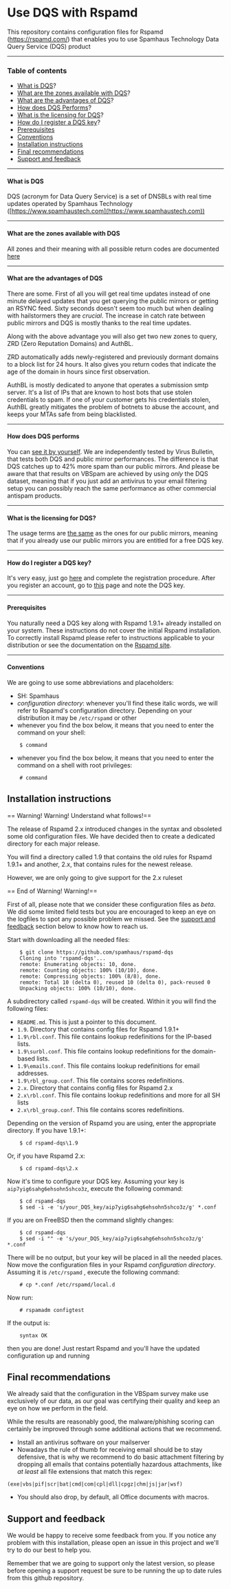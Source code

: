 # Use DQS with Rspamd

This repository contains configuration files for Rspamd (https://rspamd.com/) that enables you to use Spamhaus Technology Data Query Service (DQS) product

***

### Table of contents
- [What is DQS](#what-is-dqs)?
- [What are the zones available with DQS](#what-are-the-zones-available-with-dqs)?
- [What are the advantages of DQS](#what-are-the-advantages-of-dqs)?
- [How does DQS Performs](#how-does-dqs-performs)?
- [What is the licensing for DQS](#what-is-the-licensing-for-dqs)?
- [How do I register a DQS key](#how-do-i-register-a-dqs-key)?
- [Prerequisites](#prerequisites)
- [Conventions](#conventions)
- [Installation instructions](#installation-instructions)
- [Final recommendations](#final-recommendations)
- [Support and feedback](#support-and-feedback)

***

#### What is DQS

DQS (acronym for Data Query Service) is a set of DNSBLs with real time updates operated by Spamhaus Technology ([https://www.spamhaustech.com](https://www.spamhaustech.com))

***

#### What are the zones available with DQS

All zones and their meaning with all possible return codes are documented [here](https://docs.spamhaustech.com/10-data-type-documentation/datasets/030-datasets.html)

***

#### What are the advantages of DQS

There are some. First of all you will get real time updates instead of one minute delayed updates that you get querying the public mirrors or getting an RSYNC feed.
Sixty seconds doesn't seem too much but when dealing with hailstormers they are *crucial*. The increase in catch rate between public mirrors and DQS is mostly thanks to the real time updates.

Along with the above advantage you will also get two new zones to query, ZRD (Zero Reputation Domains) and AuthBL.

ZRD automatically adds newly-registered and previously dormant domains to a block list for 24 hours. It also gives you return codes that indicate the age of the domain in hours since first observation.

AuthBL is mostly dedicated to anyone that operates a submission smtp server. It's a list of IPs that are known to host bots that use stolen credentials to spam. If one of your customer gets his credentials stolen, AuthBL greatly mitigates the problem of botnets to abuse the account, and keeps your MTAs safe from being blacklisted.

***

#### How does DQS performs

You can [see it by yourself](https://www.virusbulletin.com/testing/results/latest/vbspam-email-security). We are independently tested by Virus Bulletin, that tests both DQS and public mirror performances. The difference is that DQS catches up to 42% more spam than our public mirrors.
And please be aware that that results on VBSpam are achieved by using *only* the DQS dataset, meaning that if you just add an antivirus to your email filtering setup you can possibly reach the same performance as other commercial antispam products.

***

#### What is the licensing for DQS?

The usage terms are [the same](https://www.spamhaus.org/organization/dnsblusage/) as the ones for our public mirrors, meaning that if you already use our public mirrors you are entitled for a free DQS key.

***

#### How do I register a DQS key?

It's very easy, just go [here](https://www.spamhaustech.com/dqs/) and complete the registration procedure. After you register an account, go to [this](https://portal.spamhaustech.com/src/manual/dqs/) page and note the DQS key.

***

#### Prerequisites

You naturally need a DQS key along with Rspamd 1.9.1+ already installed on your system. These instructions do not cover the initial Rspamd installation. 
To correctly install Rspamd please refer to instructions applicable to your distribution or see the documentation on the [Rspamd site](https://rspamd.com/).

***

#### Conventions

We are going to use some abbreviations and placeholders:

 * SH: Spamhaus
 * *configuration directory*: whenever you'll find these italic words, we will refer to Rspamd's configuration directory. Depending on your distribution it may be `/etc/rspamd` or other
 * whenever you find the box below, it means that you need to enter the command on your shell:
```
	$ command
```
 * whenever you find the box below, it means that you need to enter the command on a shell with root privileges:
```
	# command
```

## Installation instructions

== Warning! Warning! Understand what follows!==

The release of Rspamd 2.x introduced changes in the syntax and obsoleted some old configuration files. We have decided then to create a dedicated directory for each major release.

You will find a directory called 1.9 that contains the old rules for Rspamd 1.9.1+ and another, 2.x, that contains rules for the newest release. 

However, we are only going to give support for the 2.x ruleset

== End of Warning! Warning!==


First of all, please note that we consider these configuration files as *beta*. We did some limited field tests but you are encouraged to keep an eye on the logfiles to spot any possible problem we missed. See the [support and feedback](#support-and-feedback) section below to know how to reach us.

Start with downloading all the needed files:

```
	$ git clone https://github.com/spamhaus/rspamd-dqs
	Cloning into 'rspamd-dqs'...
	remote: Enumerating objects: 10, done.
	remote: Counting objects: 100% (10/10), done.
	remote: Compressing objects: 100% (8/8), done.
	remote: Total 10 (delta 0), reused 10 (delta 0), pack-reused 0
	Unpacking objects: 100% (10/10), done.
```

A subdirectory called `rspamd-dqs` will be created. Within it you will find the following files:

- `README.md`. This is just a pointer to this document.
- `1.9`. Directory that contains config files for Rspamd 1.9.1+
- `1.9\rbl.conf`. This file contains lookup redefinitions for the IP-based lists.
- `1.9\surbl.conf`. This file contains lookup redefinitions for the domain-based lists.
- `1.9\emails.conf`. This file contains lookup redefinitions for email addresses.
- `1.9\rbl_group.conf`. This file contains scores redefinitions.
- `2.x`. Directory that contains config files for Rspamd 2.x
- `2.x\rbl.conf`. This file contains lookup redefinitions and more for all SH lists
- `2.x\rbl_group.conf`. This file contains scores redefinitions.

Depending on the version of Rspamd you are using, enter the appropriate directory. If you have 1.9.1+:

```
	$ cd rspamd-dqs\1.9
```

Or, if you have Rspamd 2.x:


```
	$ cd rspamd-dqs\2.x
```

Now it's time to configure your DQS key. Assuming your key is `aip7yig6sahg6ehsohn5shco3z`, execute the following command:

```
	$ cd rspamd-dqs
	$ sed -i -e 's/your_DQS_key/aip7yig6sahg6ehsohn5shco3z/g' *.conf
```

If you are on FreeBSD then the command slightly changes:

```
	$ cd rspamd-dqs
	$ sed -i "" -e 's/your_DQS_key/aip7yig6sahg6ehsohn5shco3z/g' *.conf
```

There will be no output, but your key will be placed in all the needed places. Now move the configuration files in your Rspamd *configuration directory*. Assuming it is `/etc/rspamd` , execute the following command:

```
	# cp *.conf /etc/rspamd/local.d
```

Now run:

```
	# rspamadm configtest
```

If the output is:

```
	syntax OK
```

then you are done! Just restart Rspamd and you'll have the updated configuration up and running

## Final recommendations
 
We already said that the configuration in the VBSpam survey make use exclusively of our data, as our goal was certifying their quality and keep an eye on how we perform in the field.

While the results are reasonably good, the malware/phishing scoring can certainly be improved through some additional actions that we recommend.

- Install an antivirus software on your mailserver
- Nowadays the rule of thumb for receiving email should be to stay defensive, that is why we recommend to do basic attachment filtering by dropping all emails that contains potentially hazardous attachments, like *at least* all file extensions that match this regex:

```
(exe|vbs|pif|scr|bat|cmd|com|cpl|dll|cpgz|chm|js|jar|wsf)
```

- You should also drop, by default, all Office documents with macros.

## Support and feedback

We would be happy to receive some feedback from you. If you notice any problem with this installation, please open an issue in this project and we'll try to do our best to help you.

Remember that we are going to support only the latest version, so please before opening a support request be sure to be running the up to date rules from this github repository.